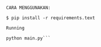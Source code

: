 `CARA MENGGUNAKAN: `

```shell
$ pip install -r requirements.text
```

`Running `
```shell
python main.py```